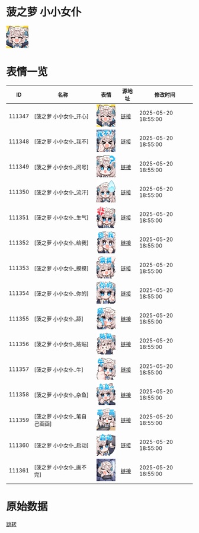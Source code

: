 # 菠之萝 小小女仆

<img src="./cover.png" height="60" alt="cover" />

# 表情一览

|ID|名称|表情|源地址|修改时间|
|----|----|----|----|----|
|111347|[菠之萝 小小女仆_开心]|<img src="./pic/111347_%5B菠之萝 小小女仆_开心%5D.png" height="60" alt="开心"/>|[链接](https://i0.hdslb.com/bfs/garb/76e5873b2c2c464529b90b40fbab4170cbe6c3e4.png)|2025-05-20 18:55:00|
|111348|[菠之萝 小小女仆_我不]|<img src="./pic/111348_%5B菠之萝 小小女仆_我不%5D.png" height="60" alt="我不"/>|[链接](https://i0.hdslb.com/bfs/garb/31e3ef945dfd7f3051392d5465a5c39dd3cda4d1.png)|2025-05-20 18:55:00|
|111349|[菠之萝 小小女仆_问号]|<img src="./pic/111349_%5B菠之萝 小小女仆_问号%5D.png" height="60" alt="问号"/>|[链接](https://i0.hdslb.com/bfs/garb/ab43716ea1b5242ef8712e8d34a05dfe86ac887c.png)|2025-05-20 18:55:00|
|111350|[菠之萝 小小女仆_流汗]|<img src="./pic/111350_%5B菠之萝 小小女仆_流汗%5D.png" height="60" alt="流汗"/>|[链接](https://i0.hdslb.com/bfs/garb/636913b8b1b71085ad388f5ac489c08c8de3583a.png)|2025-05-20 18:55:00|
|111351|[菠之萝 小小女仆_生气]|<img src="./pic/111351_%5B菠之萝 小小女仆_生气%5D.png" height="60" alt="生气"/>|[链接](https://i0.hdslb.com/bfs/garb/3a72dcdd9499cf17a03751749e4693f11ca21afc.png)|2025-05-20 18:55:00|
|111352|[菠之萝 小小女仆_给我]|<img src="./pic/111352_%5B菠之萝 小小女仆_给我%5D.png" height="60" alt="给我"/>|[链接](https://i0.hdslb.com/bfs/garb/10f4f28d875faf8cad2b778b9a4ab0925262400f.png)|2025-05-20 18:55:00|
|111353|[菠之萝 小小女仆_摸摸]|<img src="./pic/111353_%5B菠之萝 小小女仆_摸摸%5D.png" height="60" alt="摸摸"/>|[链接](https://i0.hdslb.com/bfs/garb/a72e0061af10fd0b334bb9088d1ec22b1ac4f1ff.png)|2025-05-20 18:55:00|
|111354|[菠之萝 小小女仆_你的]|<img src="./pic/111354_%5B菠之萝 小小女仆_你的%5D.png" height="60" alt="你的"/>|[链接](https://i0.hdslb.com/bfs/garb/2a062c0d9165bedfcc0b6c69871fb2442c436d79.png)|2025-05-20 18:55:00|
|111355|[菠之萝 小小女仆_舔]|<img src="./pic/111355_%5B菠之萝 小小女仆_舔%5D.png" height="60" alt="舔"/>|[链接](https://i0.hdslb.com/bfs/garb/4e78ef7f993a6a25496c6ccff466f3f149d8c825.png)|2025-05-20 18:55:00|
|111356|[菠之萝 小小女仆_贴贴]|<img src="./pic/111356_%5B菠之萝 小小女仆_贴贴%5D.png" height="60" alt="贴贴"/>|[链接](https://i0.hdslb.com/bfs/garb/e5269614a9f09f14401ce3b39b4222f2d40f9b8e.png)|2025-05-20 18:55:00|
|111357|[菠之萝 小小女仆_牛]|<img src="./pic/111357_%5B菠之萝 小小女仆_牛%5D.png" height="60" alt="牛"/>|[链接](https://i0.hdslb.com/bfs/garb/1625cf10ee9e6e7022e7c5b3ded4c0dd0aa7473c.png)|2025-05-20 18:55:00|
|111358|[菠之萝 小小女仆_杂鱼]|<img src="./pic/111358_%5B菠之萝 小小女仆_杂鱼%5D.png" height="60" alt="杂鱼"/>|[链接](https://i0.hdslb.com/bfs/garb/936e60faad8ab0f73de1f7bcd8407f2ef9056df2.png)|2025-05-20 18:55:00|
|111359|[菠之萝 小小女仆_笔自己画画]|<img src="./pic/111359_%5B菠之萝 小小女仆_笔自己画画%5D.png" height="60" alt="笔自己画画"/>|[链接](https://i0.hdslb.com/bfs/garb/c0241eefbdd866f2441545fc9ea7aea1826c50e5.png)|2025-05-20 18:55:00|
|111360|[菠之萝 小小女仆_启动]|<img src="./pic/111360_%5B菠之萝 小小女仆_启动%5D.png" height="60" alt="启动"/>|[链接](https://i0.hdslb.com/bfs/garb/cf42812952441585badf2ac5aa7202bb4caed8e1.png)|2025-05-20 18:55:00|
|111361|[菠之萝 小小女仆_画不完]|<img src="./pic/111361_%5B菠之萝 小小女仆_画不完%5D.png" height="60" alt="画不完"/>|[链接](https://i0.hdslb.com/bfs/garb/38d358ae027951876577301831c00c70030213d8.png)|2025-05-20 18:55:00|

# 原始数据

[跳转](./raw.json)

